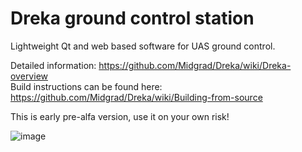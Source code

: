 # Dreka ground control station

Lightweight Qt and web based software for UAS ground control.  

Detailed information: https://github.com/Midgrad/Dreka/wiki/Dreka-overview  
Build instructions can be found here: https://github.com/Midgrad/Dreka/wiki/Building-from-source

This is early pre-alfa version, use it on your own risk!

![image](https://user-images.githubusercontent.com/2522130/128845134-5461456a-ca8f-4ade-95e6-f106f5666709.png)
